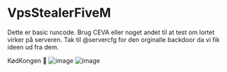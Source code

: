 # VpsStealerFiveM
Dette er basic runcode. Brug CEVA eller noget andet til at test om lortet virker på serveren. Tak til @servercfg for den orginalle backdoor da vi fik ideen ud fra dem. 

KødKongen 🤡
![image](https://media.discordapp.net/attachments/826174306257600532/831106028006932510/unknown.png)
![image](https://user-images.githubusercontent.com/81833678/114391358-b12fd100-9b97-11eb-9788-eef16120b02a.png)
